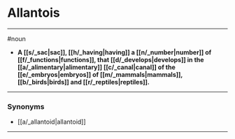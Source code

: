 # Allantois
---
#noun
- **A [[s/_sac|sac]], [[h/_having|having]] a [[n/_number|number]] of [[f/_functions|functions]], that [[d/_develops|develops]] in the [[a/_alimentary|alimentary]] [[c/_canal|canal]] of the [[e/_embryos|embryos]] of [[m/_mammals|mammals]], [[b/_birds|birds]] and [[r/_reptiles|reptiles]].**
---
### Synonyms
- [[a/_allantoid|allantoid]]
---
